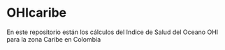 # OHIcaribe
En este repositorio están los cálculos del Indice de Salud del Oceano OHI para la zona Caribe en Colombia 
